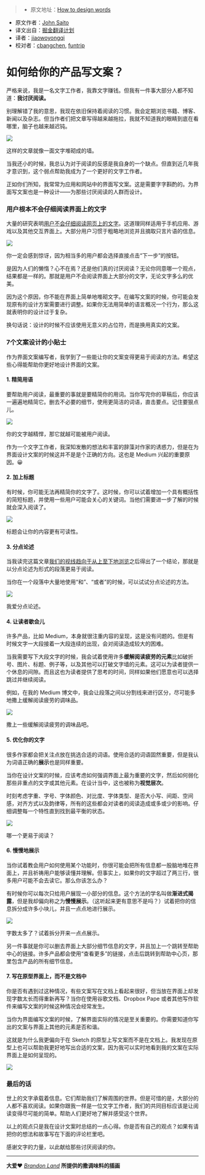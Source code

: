 > * 原文地址：[How to design words](https://medium.com/@jsaito/how-to-design-words-63d6965051e9?ref=uxdesignweekly#.97vnoptue)
* 原文作者：[John Saito](https://medium.com/@jsaito)
* 译文出自：[掘金翻译计划](https://github.com/xitu/gold-miner)
* 译者：[jiaowoyongqi](https://github.com/jiaowoyongqi)
* 校对者：[cbangchen](https://github.com/cbangchen), [funtrip](https://github.com/funtrip)

# 如何给你的产品写文案？

严格来说，我是一名文字工作者，我靠文字赚钱。但我有一件事大部分人都不知道：**我讨厌阅读。**

别理解错了我的意思，我现在依旧保持着阅读的习惯。我会定期浏览书籍、博客、新闻以及杂志。但当作者们把文章写得越来越拖拉，我就不知道我的眼睛到底在看哪里，脑子也越来越迟钝。





![](http://ac-Myg6wSTV.clouddn.com/06ace735d89bb435285d.png)



这样的文章就像一面文字堆砌成的墙。





当我还小的时候，我总认为对于阅读的反感是我自身的一个缺点。但直到近几年我才意识到，这个弱点帮助我成为了一个更好的文字工作者。

正如你们所知，我常常为应用和网站中的界面写文案。这是需要字字斟酌的。为界面写文案也是一种设计——为那些讨厌阅读的人群而设计。

### 用户根本不会仔细阅读界面上的文字

大量的研究表明[用户不会仔细阅读网页上的文字](https://www.nngroup.com/articles/how-users-read-on-the-web/)。这道理同样适用于手机应用、游戏以及其他交互界面上。大部分用户习惯于粗略地浏览并且摘取只言片语的信息。





![](http://ac-Myg6wSTV.clouddn.com/deedc22b6dceb7ef80e7.png)



你一定会感到惊讶，因为相当多的用户都会选择直接点击“下一步”的按钮。





是因为人们的懒惰？心不在焉？还是他们真的讨厌阅读？无论你同意哪一个观点，结果都是一样的。那就是用户不会阅读界面上大部分的文字，无论文字多么的优美。

因为这个原因，你不能在界面上简单地堆砌文字。在编写文案的时候，你可能会发现原有的设计方案需要进行调整。如果你无法用简单的语言概况一个行为，那么这就表明你的设计过于复杂。

换句话说：设计的时候不应该使用无意义的占位符，而是换用真实的文案。

### 7个文案设计的小贴士

作为界面文案编写者，我学到了一些能让你的文案变得更易于阅读的方法。希望这些心得能帮助你更好地设计界面的文案。

#### 1\. 精简用语

要帮助用户阅读，最重要的事就是要精简你的用词。当你写完你的草稿后，你应该一遍遍地精简它。删去不必要的细节，使用更简洁的词语，直击要点。记住要狠点儿。





![](http://ac-Myg6wSTV.clouddn.com/2adb4fe22ae668ce6851.png)



你的文字越精悍，那它就越可能被用户阅读。



作为一个文字工作者，我深知发散的想法和丰富的辞藻对作家的诱惑力，但是在为界面设计文案的时候这并不是是个正确的方向。这也是 Medium 兴起的重要原因。😀

#### 2\. 加上标题

有时候，你可能无法再精简你的文字了。这时候，你可以试着增加一个具有概括性的简短标题，并使用一些用户可能会关心的关键词。当他们需要进一步了解的时候就会深入阅读了。





![](http://ac-Myg6wSTV.clouddn.com/75704742caabeb14b259.png)



标题会让你的内容更有可读性。



#### 3\. 分点论述


当我读完这篇文章[我们的视线趋向于从上至下地浏览](http://www.eyegaze.com/eye-tracking-study-reveals-how-users-scan-google-search-results/)之后得出了一个结论，那就是以分点论述为形式的段落更易于阅读。

当你在一个段落中大量地使用“和”、“或者”的时候，可以试试分点论述的方法。





![](http://ac-Myg6wSTV.clouddn.com/a00f1f6bee031fee0dbf.png)



我爱分点论述。



#### 4\. 让读者歇会儿

许多产品，比如 Medium，本身就很注重内容的呈现，这是没有问题的。但是有时候文字一大段接着一大段连续的出现，会对阅读造成较大的困难。

当我需要写下大段文字的时候，我会试着使用许多**缓解阅读疲劳的元素**比如破折号、图片、标题、例子等，以及其他可以打破文字墙的元素。这可以为读者提供一个休息的间隙。而且这也为读者提供了思考的时间，同样如果他们愿意也可以选择跳过并继续阅读。

例如，在我的 Medium 博文中，我会让段落之间以分割线来进行区分，尽可能多地撒上缓解阅读疲劳的调味品。





![](http://ac-Myg6wSTV.clouddn.com/b3e63b2ca666741b7361.png)



撒上一些缓解阅读疲劳的调味品吧。



#### 5\. 优化你的文字

很多作家都会把关注点放在挑选合适的词语。使用合适的词语固然重要，但是我认为词语正确的**展示**也是同样重要。

当你在设计文案的时候，应该考虑如何强调界面上最为重要的文字，然后如何弱化那些非重点的文字或其他元素。在设计当中，这也被称为**视觉层次**。

时刻考虑字重、字号、字体颜色、对比度、字体类型、是否大小写、间距、空间感，对齐方式以及韵律等，所有的这些都会对读者的阅读造成或多或少的影响。仔细调整每一个特性直到找到最平衡的状态。





![](http://ac-Myg6wSTV.clouddn.com/df8b234689949f4c6081.png)



哪一个更易于阅读？



#### 6\. 慢慢地展示

当你试着教会用户如何使用某个功能时，你很可能会把所有信息都一股脑地堆在界面上，并且祈祷用户能够读懂并理解。但事实上，如果你的文字超过了两三行，很多用户可能不会去读它。那么你该怎么办？

有时候你可以每次只给用户展现一小部分的信息。这个方法的学名叫做**渐进式揭露**，但是我却偏向称之为**慢慢展示**。（这听起来更有意思不是吗？）试着把你的信息拆分成许多小块儿，并且一点点地进行展示。





![](http://ac-Myg6wSTV.clouddn.com/e9411a7afc982098d6ce.png)



字数太多了？试着拆分开来一点点展示。



另一件事就是你可以删去界面上大部分细节信息的文字，并且加上一个跳转至帮助中心的链接。许多产品都会使用“查看更多”的链接，点击后跳转到帮助中心页，那里包含产品的所有细节信息。

#### 7\. 写在原型界面上，而不是文档中

你是否有遇到过这种情况，有些文案写在文档上看起来很好，但当放在界面上却发现字数太长而得重新再写？当你在使用谷歌文档、Dropbox Pape 或者其他写作软件来编写文案的时候这种情况会经常发生。

当你为界面编写文案的时候，了解界面实际的情况是至关重要的。你需要知道你写出的文案与界面上其他的元素是否和谐。

这就是为什么我更偏向于在 Sketch 的原型上写文案而不是在文档上。我发现在原型上也可以帮助我更好地写出合适的文案，因为我可以实时地看到我的文案在实际界面上是如何呈现的。





![](http://ac-Myg6wSTV.clouddn.com/2e76414369925ab034ab.png)





### 最后的话

世上的文字承载着信息。它们帮助我们了解周围的世界。但是可惜的是，大部分的人都不喜欢阅读。如果你跟我一样是一位文字工作者，我们的共同目标应该是让阅读变得尽可能的简单。帮助人们更好地了解并感受这个世界。

以上的观点只是我在设计文案时总结的一点心得。你是否有自己的观点？如果有请把你的想法和故事写在下面的评论栏里吧。

感谢文字的力量，以此献给那些讨厌阅读的你。







* * *







**大爱❤** [_Brandon Land_](https://medium.com/u/496222766919) **所提供的撒调味料的插画**




